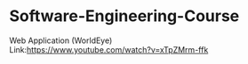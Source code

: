 # Software-Engineering-Course
Web Application (WorldEye) <br>
Link:https://www.youtube.com/watch?v=xTpZMrm-ffk 
